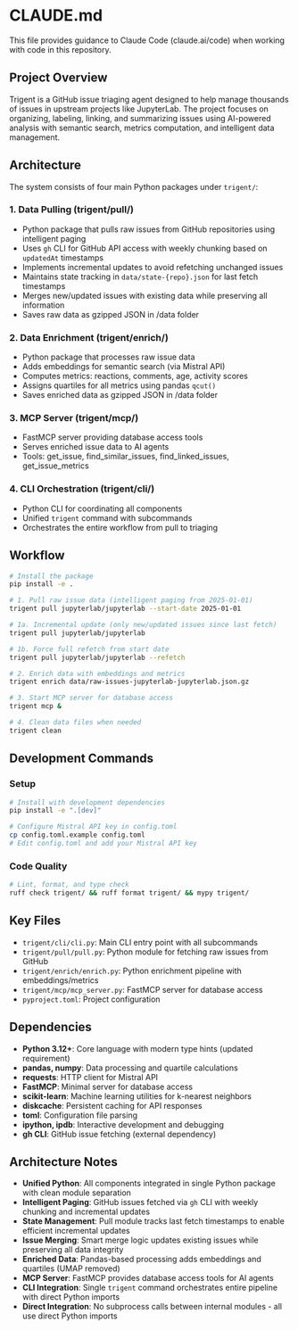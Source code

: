# CLAUDE.md

This file provides guidance to Claude Code (claude.ai/code) when working with code in this repository.

## Project Overview

Trigent is a GitHub issue triaging agent designed to help manage thousands of issues in upstream projects like JupyterLab. The project focuses on organizing, labeling, linking, and summarizing issues using AI-powered analysis with semantic search, metrics computation, and intelligent data management.

## Architecture

The system consists of four main Python packages under `trigent/`:

### 1. Data Pulling (trigent/pull/)
- Python package that pulls raw issues from GitHub repositories using intelligent paging
- Uses `gh` CLI for GitHub API access with weekly chunking based on `updatedAt` timestamps
- Implements incremental updates to avoid refetching unchanged issues
- Maintains state tracking in `data/state-{repo}.json` for last fetch timestamps
- Merges new/updated issues with existing data while preserving all information
- Saves raw data as gzipped JSON in /data folder

### 2. Data Enrichment (trigent/enrich/)
- Python package that processes raw issue data
- Adds embeddings for semantic search (via Mistral API)
- Computes metrics: reactions, comments, age, activity scores
- Assigns quartiles for all metrics using pandas `qcut()`
- Saves enriched data as gzipped JSON in /data folder

### 3. MCP Server (trigent/mcp/)
- FastMCP server providing database access tools
- Serves enriched issue data to AI agents
- Tools: get_issue, find_similar_issues, find_linked_issues, get_issue_metrics

### 4. CLI Orchestration (trigent/cli/)
- Python CLI for coordinating all components
- Unified `trigent` command with subcommands
- Orchestrates the entire workflow from pull to triaging

## Workflow

```bash
# Install the package
pip install -e .

# 1. Pull raw issue data (intelligent paging from 2025-01-01)
trigent pull jupyterlab/jupyterlab --start-date 2025-01-01

# 1a. Incremental update (only new/updated issues since last fetch)
trigent pull jupyterlab/jupyterlab

# 1b. Force full refetch from start date
trigent pull jupyterlab/jupyterlab --refetch

# 2. Enrich data with embeddings and metrics
trigent enrich data/raw-issues-jupyterlab-jupyterlab.json.gz

# 3. Start MCP server for database access
trigent mcp &

# 4. Clean data files when needed
trigent clean
```

## Development Commands

### Setup
```bash
# Install with development dependencies
pip install -e ".[dev]"

# Configure Mistral API key in config.toml
cp config.toml.example config.toml
# Edit config.toml and add your Mistral API key
```

### Code Quality
```bash
# Lint, format, and type check
ruff check trigent/ && ruff format trigent/ && mypy trigent/
```

## Key Files

- `trigent/cli/cli.py`: Main CLI entry point with all subcommands
- `trigent/pull/pull.py`: Python module for fetching raw issues from GitHub
- `trigent/enrich/enrich.py`: Python enrichment pipeline with embeddings/metrics
- `trigent/mcp/mcp_server.py`: FastMCP server for database access
- `pyproject.toml`: Project configuration

## Dependencies

- **Python 3.12+**: Core language with modern type hints (updated requirement)
- **pandas, numpy**: Data processing and quartile calculations  
- **requests**: HTTP client for Mistral API
- **FastMCP**: Minimal server for database access
- **scikit-learn**: Machine learning utilities for k-nearest neighbors
- **diskcache**: Persistent caching for API responses
- **toml**: Configuration file parsing
- **ipython, ipdb**: Interactive development and debugging
- **gh CLI**: GitHub issue fetching (external dependency)

## Architecture Notes

- **Unified Python**: All components integrated in single Python package with clean module separation
- **Intelligent Paging**: GitHub issues fetched via `gh` CLI with weekly chunking and incremental updates
- **State Management**: Pull module tracks last fetch timestamps to enable efficient incremental updates
- **Issue Merging**: Smart merge logic updates existing issues while preserving all data integrity  
- **Enriched Data**: Pandas-based processing adds embeddings and quartiles (UMAP removed)
- **MCP Server**: FastMCP provides database access tools for AI agents
- **CLI Integration**: Single `trigent` command orchestrates entire pipeline with direct Python imports
- **Direct Integration**: No subprocess calls between internal modules - all use direct Python imports